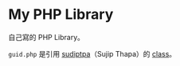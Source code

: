 # My PHP Library

自己寫的 PHP Library。

`guid.php` 是引用 [sudiptpa](https://github.com/sudiptpa)（Sujip Thapa）的 [class](https://github.com/sudiptpa/guid)。
